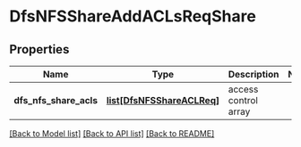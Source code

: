 # DfsNFSShareAddACLsReqShare

## Properties
Name | Type | Description | Notes
------------ | ------------- | ------------- | -------------
**dfs_nfs_share_acls** | [**list[DfsNFSShareACLReq]**](DfsNFSShareACLReq.md) | access control array | 

[[Back to Model list]](../README.md#documentation-for-models) [[Back to API list]](../README.md#documentation-for-api-endpoints) [[Back to README]](../README.md)


